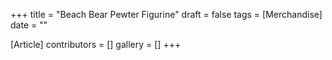 +++
title = "Beach Bear Pewter Figurine"
draft = false
tags = [Merchandise]
date = ""

[Article]
contributors = []
gallery = []
+++